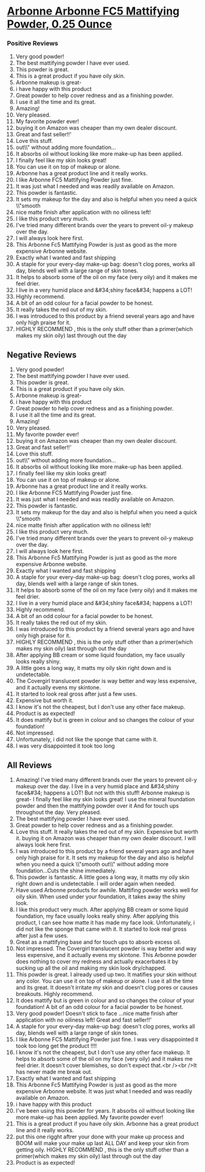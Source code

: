 # [Arbonne Arbonne FC5 Mattifying Powder, 0.25 Ounce](https://products.checkmycream.com/products/Arbonne-Arbonne-FC5-Mattifying-Powder-0.25-Ounce.html)

### Positive Reviews

<ol>
      <li>Very good powder!</li>
      <li>The best mattifying powder I have ever used.</li>
      <li>This powder is great.</li>
      <li>This is a great product if you have oily skin.  </li>
      <li>Arbonne makeup is great-</li>
      <li>i have happy with this product</li>
      <li>Great powder to help cover redness and as a finishing powder.</li>
      <li>I use it all the time and its great.</li>
      <li>Amazing!</li>
      <li>Very pleased.</li>
      <li>My favorite powder ever!</li>
      <li>buying it on Amazon was cheaper than my own dealer discount.</li>
      <li>Great and fast seller!!&#x27;</li>
      <li>Love this stuff.</li>
      <li>out\\&quot; without adding more foundation...</li>
      <li>It absorbs oil without looking like more make-up has been applied.</li>
      <li>I finally feel like my skin looks great!</li>
      <li>You can use it on top of makeup or alone.</li>
      <li>Arbonne has a great product line and it really works.</li>
      <li>I like Arbonne FC5 Mattifying Powder just fine.  </li>
      <li>It was just what I needed and was readily available on Amazon.</li>
      <li>This powder is fantastic.  </li>
      <li>It sets my makeup for the day and also is helpful when you need a quick \\&quot;smooth</li>
      <li>nice matte finish after application with no oiliness left!</li>
      <li>I like this product very much.</li>
      <li>I&#x27;ve tried many different brands over the years to prevent oil-y makeup over the day.</li>
      <li>I will always look here first.</li>
      <li>This Arbonne Fc5 Mattifying Powder is just as good as the more expensive Arbonne website.  </li>
      <li>Exactly what I wanted and fast shipping</li>
      <li>A staple for your every-day make-up bag: doesn&#x27;t clog pores, works all day, blends well with a large range of skin tones.</li>
      <li>It helps to absorb some of the oil on my face (very oily) and it makes me feel drier.</li>
      <li>I live in a very humid place and &amp;#34;shiny face&amp;#34; happens a LOT!</li>
      <li>Highly recommend.</li>
      <li>A bit of an odd colour for a facial powder to be honest.</li>
      <li>It really takes the red out of my skin.</li>
      <li>I was introduced to this product by a friend several years ago and have only high praise for it.  </li>
      <li>HIGHLY RECOMMEND , this is the only stuff other than a primer(which makes my skin oily) last through out the day</li>
</ol>


<h2>Negative Reviews</h2>
<ol>
<li> Very good powder!</li>
<li> The best mattifying powder I have ever used.</li>
<li> This powder is great.</li>
<li> This is a great product if you have oily skin.  </li>
<li> Arbonne makeup is great-</li>
<li> i have happy with this product</li>
<li> Great powder to help cover redness and as a finishing powder.</li>
<li> I use it all the time and its great.</li>
<li> Amazing!</li>
<li> Very pleased.</li>
<li> My favorite powder ever!</li>
<li> buying it on Amazon was cheaper than my own dealer discount.</li>
<li> Great and fast seller!!&#x27;</li>
<li> Love this stuff.</li>
<li> out\\&quot; without adding more foundation...</li>
<li> It absorbs oil without looking like more make-up has been applied.</li>
<li> I finally feel like my skin looks great!</li>
<li> You can use it on top of makeup or alone.</li>
<li> Arbonne has a great product line and it really works.</li>
<li> I like Arbonne FC5 Mattifying Powder just fine.  </li>
<li> It was just what I needed and was readily available on Amazon.</li>
<li> This powder is fantastic.  </li>
<li> It sets my makeup for the day and also is helpful when you need a quick \\&quot;smooth</li>
<li> nice matte finish after application with no oiliness left!</li>
<li> I like this product very much.</li>
<li> I&#x27;ve tried many different brands over the years to prevent oil-y makeup over the day.</li>
<li> I will always look here first.</li>
<li> This Arbonne Fc5 Mattifying Powder is just as good as the more expensive Arbonne website.  </li>
<li> Exactly what I wanted and fast shipping</li>
<li> A staple for your every-day make-up bag: doesn&#x27;t clog pores, works all day, blends well with a large range of skin tones.</li>
<li> It helps to absorb some of the oil on my face (very oily) and it makes me feel drier.</li>
<li> I live in a very humid place and &amp;#34;shiny face&amp;#34; happens a LOT!</li>
<li> Highly recommend.</li>
<li> A bit of an odd colour for a facial powder to be honest.</li>
<li> It really takes the red out of my skin.</li>
<li> I was introduced to this product by a friend several years ago and have only high praise for it.  </li>
<li> HIGHLY RECOMMEND , this is the only stuff other than a primer(which makes my skin oily) last through out the day</li>
<li> After applying BB cream or some liquid foundation, my face usually looks really shiny.</li>
<li> A little goes a long way, it matts my oily skin right down and is undetectable.  </li>
<li> The Covergirl translucent powder is way better and way less expensive,  and it actually evens my skintone.</li>
<li> It started to look real gross after just a few uses.</li>
<li> Expensive but worth it.</li>
<li> I know it&#x27;s not the cheapest, but I don&#x27;t use any other face makeup.</li>
<li> Product is as expected!</li>
<li> It does mattify but is green in colour and so changes the colour of your foundation!</li>
<li> Not impressed.</li>
<li> Unfortunately, i did not like the sponge that came with it.</li>
<li> I was very disappointed it took too long</li>
</ol>

<h2>All Reviews</h2>

<ol>
    <li> Amazing! I&#x27;ve tried many different brands over the years to prevent oil-y makeup over the day. I live in a very humid place and &amp;#34;shiny face&amp;#34; happens a LOT! But not with this stuff! Arbonne makeup is great- I finally feel like my skin looks great! I use the mineral foundation powder and then the mattifying powder over it And for touch ups throughout the day. Very pleased.</li>
    <li> The best mattifying powder I have ever used.</li>
    <li> Great powder to help cover redness and as a finishing powder.</li>
    <li> Love this stuff. It really takes the red out of my skin. Expensive but worth it. buying it on Amazon was cheaper than my own dealer discount. I will always look here first.</li>
    <li> I was introduced to this product by a friend several years ago and have only high praise for it.  It sets my makeup for the day and also is helpful when you need a quick \\&quot;smooth out\\&quot; without adding more foundation...Cuts the shine immediately.</li>
    <li> This powder is fantastic.  A little goes a long way, it matts my oily skin right down and is undetectable.  I will order again when needed.</li>
    <li> Have used Arbonne products for awhile. Mattifing powder works well for oily skin. When used under your foundation, it takes away the shiny look.</li>
    <li> I like this product very much. After applying BB cream or some liquid foundation, my face usually looks really shiny. After applying this product, I can see how matte it has made my face look. Unfortunately, i did not like the sponge that came with it. It started to look real gross after just a few uses.</li>
    <li> Great as a mattifying base and for touch ups to absorb excess oil.</li>
    <li> Not impressed. The Covergirl translucent powder is way better and way less expensive,  and it actually evens my skintone. This Arbonne powder does nothing to cover my redness and actually exacerbates it by sucking up all the oil and making my skin look dry/chapped.</li>
    <li> This powder is great. I already used up two. It matifies your skin without any color. You can use it on top of makeup or alone. I use it all the time and its great. It doesn&#x27;t irritate my skin and doesn&#x27;t clog pores or causes breakouts. Highly recommend.</li>
    <li> It does mattify but is green in colour and so changes the colour of your foundation! A bit of an odd colour for a facial powder to be honest.</li>
    <li> Very good powder! Doesn&#x27;t stick to face ...nice matte finish after application with no oiliness left! Great and fast seller!!&#x27;</li>
    <li> A staple for your every-day make-up bag: doesn&#x27;t clog pores, works all day, blends well with a large range of skin tones.</li>
    <li> I like Arbonne FC5 Mattifying Powder just fine.  I was very disappointed it took too long get the product !!!!</li>
    <li> I know it&#x27;s not the cheapest, but I don&#x27;t use any other face makeup. It helps to absorb some of the oil on my face (very oily) and it makes me feel drier. It doesn&#x27;t cover blemishes, so don&#x27;t expect that.&lt;br /&gt;&lt;br /&gt;It has never made me break out.</li>
    <li> Exactly what I wanted and fast shipping</li>
    <li> This Arbonne Fc5 Mattifying Powder is just as good as the more expensive Arbonne website.  It was just what I needed and was readily available on Amazon.</li>
    <li> i have happy with this product</li>
    <li> I&#x27;ve been using this powder for years. It absorbs oil without looking like more make-up has been applied. My favorite powder ever!</li>
    <li> This is a great product if you have oily skin.  Arbonne has a great product line and it really works.</li>
    <li> put this one rigght aftrer your done with your make up process and BOOM will make your make up last ALL DAY and keep your skin from getting oily. HIGHLY RECOMMEND , this is the only stuff other than a primer(which makes my skin oily) last through out the day</li>
    <li> Product is as expected!</li>
</ol>




